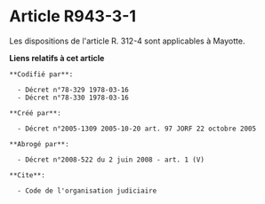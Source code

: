 # Article R943-3-1

Les dispositions de l'article R. 312-4 sont applicables à Mayotte.

**Liens relatifs à cet article**

	**Codifié par**:

	  - Décret n°78-329 1978-03-16
	  - Décret n°78-330 1978-03-16

	**Créé par**:

	  - Décret n°2005-1309 2005-10-20 art. 97 JORF 22 octobre 2005

	**Abrogé par**:

	  - Décret n°2008-522 du 2 juin 2008 - art. 1 (V)

	**Cite**:

	  - Code de l'organisation judiciaire

